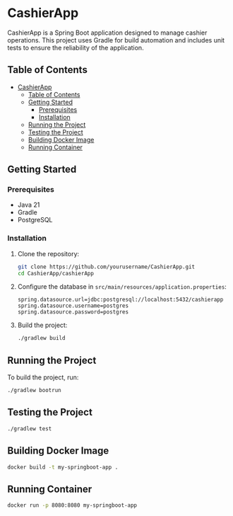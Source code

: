 # CashierApp

CashierApp is a Spring Boot application designed to manage cashier operations. This project uses Gradle for build automation and includes unit tests to ensure the reliability of the application.

## Table of Contents

- [CashierApp](#cashierapp)
  - [Table of Contents](#table-of-contents)
  - [Getting Started](#getting-started)
    - [Prerequisites](#prerequisites)
    - [Installation](#installation)
  - [Running the Project](#running-the-project)
  - [Testing the Project](#testing-the-project)
  - [Building Docker Image](#building-docker-image)
  - [Running Container](#running-container)

## Getting Started

### Prerequisites

- Java 21
- Gradle
- PostgreSQL

### Installation

1. Clone the repository:
    ```sh
    git clone https://github.com/yourusername/CashierApp.git
    cd CashierApp/cashierApp
    ```

2. Configure the database in `src/main/resources/application.properties`:
    ```properties
    spring.datasource.url=jdbc:postgresql://localhost:5432/cashierapp
    spring.datasource.username=postgres
    spring.datasource.password=postgres
    ```

3. Build the project:
    ```sh
    ./gradlew build
    ```

## Running the Project

To build the project, run:
```sh
./gradlew bootrun
```
## Testing the Project

```sh 
./gradlew test
``` 

## Building Docker Image

```sh
docker build -t my-springboot-app .
```

## Running Container

```sh
docker run -p 8080:8080 my-springboot-app
```